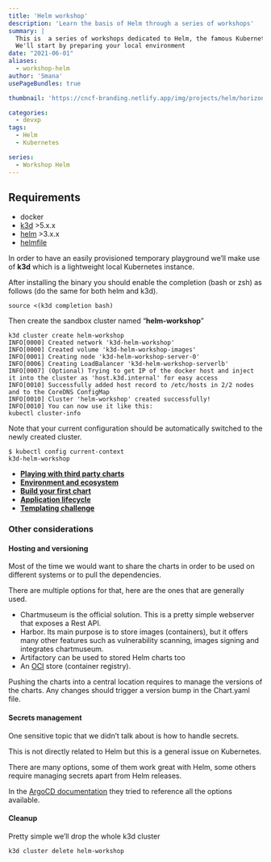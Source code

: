 ```yaml
---
title: 'Helm workshop'
description: 'Learn the basis of Helm through a series of workshops'
summary: |
  This is  a series of workshops dedicated to Helm, the famous Kubernetes package manager.
  We'll start by preparing your local environment
date: "2021-06-01"
aliases:
  - workshop-helm
author: 'Smana'
usePageBundles: true

thumbnail: 'https://cncf-branding.netlify.app/img/projects/helm/horizontal/black/helm-horizontal-black.png'

categories:
  - devxp
tags:
  - Helm
  - Kubernetes

series:
  - Workshop Helm
---
```


## Requirements

* docker
* [k3d](https://k3d.io/) >5.x.x
* [helm](https://helm.sh/docs/intro/install/) >3.x.x
* [helmfile](https://github.com/roboll/helmfile)

In order to have an easily provisioned temporary playground we’ll make use of **k3d** which is a lightweight local Kubernetes instance.

After installing the binary you should enable the completion (bash or zsh) as follows (do the same for both helm and k3d).

```console
source <(k3d completion bash)
```

Then create the sandbox cluster named “**helm-workshop**”

```console
k3d cluster create helm-workshop
INFO[0000] Created network 'k3d-helm-workshop'
INFO[0000] Created volume 'k3d-helm-workshop-images'
INFO[0001] Creating node 'k3d-helm-workshop-server-0'
INFO[0006] Creating LoadBalancer 'k3d-helm-workshop-serverlb'
INFO[0007] (Optional) Trying to get IP of the docker host and inject it into the cluster as 'host.k3d.internal' for easy access
INFO[0010] Successfully added host record to /etc/hosts in 2/2 nodes and to the CoreDNS ConfigMap
INFO[0010] Cluster 'helm-workshop' created successfully!
INFO[0010] You can now use it like this:
kubectl cluster-info
```

Note that your current configuration should be automatically switched to the newly created cluster.

```console
$ kubectl config current-context
k3d-helm-workshop
```

* **[Playing with third party charts](/post/series/workshop_helm/third_party/)**
* **[Environment and ecosystem](/post/series/workshop_helm/ecosystem/)**
* **[Build your first chart](/post/series/workshop_helm/build_chart/)**
* **[Application lifecycle](/post/series/workshop_helm/lifecycle/)**
* **[Templating challenge](/post/series/workshop_helm/templating/)**

### Other considerations

#### Hosting and versioning

Most of the time we would want to share the charts in order to be used on different systems or to pull the dependencies.

There are multiple options for that, here are the ones that are generally used.


*   Chartmuseum is the official solution. This is a pretty simple webserver that exposes a Rest API.
*   Harbor. Its main purpose is to store images (containers), but it offers many other features such as vulnerability scanning, images signing and integrates chartmuseum.
*   Artifactory can be used to stored Helm charts too
*   An [OCI](https://opencontainers.org/) store (container registry).

Pushing the charts into a central location requires to manage the versions of the charts. Any changes should trigger a version bump in the Chart.yaml file.

#### Secrets management

One sensitive topic that we didn’t talk about is how to handle secrets.

This is not directly related to Helm but this is a general issue on Kubernetes.

There are many options, some of them work great with Helm, some others require managing secrets apart from Helm releases.

In the [ArgoCD documentation](https://argo-cd.readthedocs.io/en/stable/operator-manual/secret-management/) they tried to reference all the options available.

#### Cleanup

Pretty simple we’ll drop the whole k3d cluster

```console
k3d cluster delete helm-workshop
```